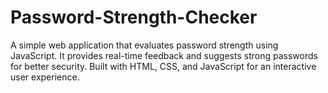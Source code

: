 # Password-Strength-Checker
A simple web application that evaluates password strength using JavaScript.   It provides real-time feedback and suggests strong passwords for better security.   Built with HTML, CSS, and JavaScript for an interactive user experience.
